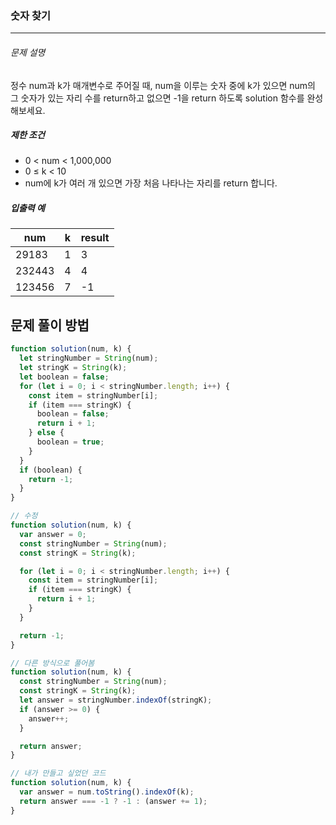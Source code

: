 ### 숫자 찾기

---

###### 문제 설명

정수 num과 k가 매개변수로 주어질 때, num을 이루는 숫자 중에 k가 있으면 num의 그 숫자가 있는 자리 수를 return하고 없으면 -1을 return 하도록 solution 함수를 완성해보세요.

##### 제한 조건

- 0 < num < 1,000,000
- 0 ≤ k < 10
- num에 k가 여러 개 있으면 가장 처음 나타나는 자리를 return 합니다.

##### 입출력 예

| num    | k   | result |
| ------ | --- | ------ |
| 29183  | 1   | 3      |
| 232443 | 4   | 4      |
| 123456 | 7   | -1     |

## 문제 풀이 방법

```javascript
function solution(num, k) {
  let stringNumber = String(num);
  let stringK = String(k);
  let boolean = false;
  for (let i = 0; i < stringNumber.length; i++) {
    const item = stringNumber[i];
    if (item === stringK) {
      boolean = false;
      return i + 1;
    } else {
      boolean = true;
    }
  }
  if (boolean) {
    return -1;
  }
}
```

```javascript
// 수정
function solution(num, k) {
  var answer = 0;
  const stringNumber = String(num);
  const stringK = String(k);

  for (let i = 0; i < stringNumber.length; i++) {
    const item = stringNumber[i];
    if (item === stringK) {
      return i + 1;
    }
  }

  return -1;
}
```

```javascript
// 다른 방식으로 풀어봄
function solution(num, k) {
  const stringNumber = String(num);
  const stringK = String(k);
  let answer = stringNumber.indexOf(stringK);
  if (answer >= 0) {
    answer++;
  }

  return answer;
}
```

```javascript
// 내가 만들고 싶었던 코드
function solution(num, k) {
  var answer = num.toString().indexOf(k);
  return answer === -1 ? -1 : (answer += 1);
}
```
